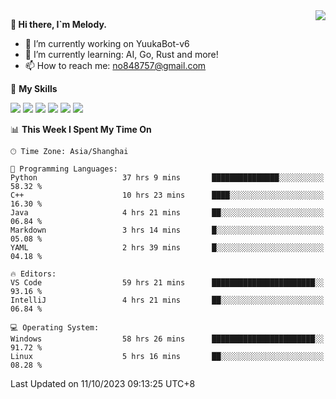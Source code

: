 <a href="#">
  <img align="right" src="https://github-readme-stats.vercel.app/api?username=melodyyuuka&count_private=true&show_icons=true" />
</a>

**👋 Hi there, I`m Melody.**

- 🔭 I’m currently working on YuukaBot-v6
- 🌱 I’m currently learning: AI, Go, Rust and more!
- 📫 How to reach me: no848757@gmail.com

🌟 **My Skills** 

![](https://img.shields.io/badge/-Python-3e74a2?style=flat-square&logo=Python&logoColor=fff)
![](https://img.shields.io/badge/-Java-007396?style=flat-square&logo=OpenJDK&logoColor=fff)
![](https://img.shields.io/badge/-Node.js-339933?style=flat-square&logo=Node.js&logoColor=fff)
![](https://img.shields.io/badge/-Git-f05032?style=flat-square&logo=git&logoColor=fff)
![](https://img.shields.io/badge/-PostgreSQL-4169e1?style=flat-square&logo=PostgreSQL&logoColor=fff)
![](https://img.shields.io/badge/-VSCode-007acc?style=flat-square&logo=Visual-Studio-Code&logoColor=fff)


<!--START_SECTION:waka-->
📊 **This Week I Spent My Time On** 

```text
🕑︎ Time Zone: Asia/Shanghai

💬 Programming Languages: 
Python                   37 hrs 9 mins       ███████████████░░░░░░░░░░   58.32 % 
C++                      10 hrs 23 mins      ████░░░░░░░░░░░░░░░░░░░░░   16.30 % 
Java                     4 hrs 21 mins       ██░░░░░░░░░░░░░░░░░░░░░░░   06.84 % 
Markdown                 3 hrs 14 mins       █░░░░░░░░░░░░░░░░░░░░░░░░   05.08 % 
YAML                     2 hrs 39 mins       █░░░░░░░░░░░░░░░░░░░░░░░░   04.18 % 

🔥 Editors: 
VS Code                  59 hrs 21 mins      ███████████████████████░░   93.16 % 
IntelliJ                 4 hrs 21 mins       ██░░░░░░░░░░░░░░░░░░░░░░░   06.84 % 

💻 Operating System: 
Windows                  58 hrs 26 mins      ███████████████████████░░   91.72 % 
Linux                    5 hrs 16 mins       ██░░░░░░░░░░░░░░░░░░░░░░░   08.28 % 
```


 Last Updated on 11/10/2023 09:13:25 UTC+8
<!--END_SECTION:waka-->
